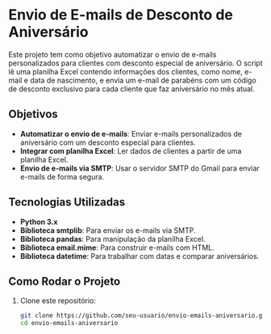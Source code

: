 # Envio de E-mails de Desconto de Aniversário

Este projeto tem como objetivo automatizar o envio de e-mails personalizados para clientes com desconto especial de aniversário. O script lê uma planilha Excel contendo informações dos clientes, como nome, e-mail e data de nascimento, e envia um e-mail de parabéns com um código de desconto exclusivo para cada cliente que faz aniversário no mês atual.

## Objetivos

- **Automatizar o envio de e-mails**: Enviar e-mails personalizados de aniversário com um desconto especial para clientes.
- **Integrar com planilha Excel**: Ler dados de clientes a partir de uma planilha Excel.
- **Envio de e-mails via SMTP**: Usar o servidor SMTP do Gmail para enviar e-mails de forma segura.

## Tecnologias Utilizadas

- **Python 3.x**
- **Biblioteca smtplib**: Para enviar os e-mails via SMTP.
- **Biblioteca pandas**: Para manipulação da planilha Excel.
- **Biblioteca email.mime**: Para construir e-mails com HTML.
- **Biblioteca datetime**: Para trabalhar com datas e comparar aniversários.

## Como Rodar o Projeto

1. Clone este repositório:
   ```bash
   git clone https://github.com/seu-usuario/envio-emails-aniversario.git
   cd envio-emails-aniversario
